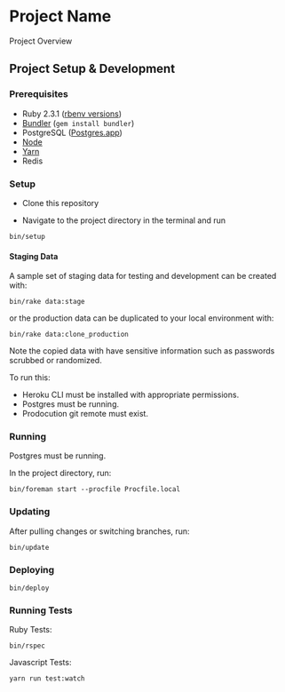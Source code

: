 # Project Name

Project Overview

## Project Setup & Development

### Prerequisites

- Ruby 2.3.1 ([rbenv versions](https://github.com/rbenv/rbenv))
- [Bundler](http://bundler.io) (`gem install bundler`)
- PostgreSQL ([Postgres.app](http://postgresapp.com))
- [Node](https://nodejs.org/en/)
- [Yarn](https://yarnpkg.com/)
- Redis


### Setup

- Clone this repository

- Navigate to the project directory in the terminal and run

```shell
bin/setup
```


#### Staging Data

A sample set of staging data for testing and development can be created with:

```shell
bin/rake data:stage
```

or the production data can be duplicated to your local environment with:

```shell
bin/rake data:clone_production
```

Note the copied data with have sensitive information such as passwords scrubbed or randomized.

To run this: 

- Heroku CLI must be installed with appropriate permissions.
- Postgres must be running.
- Prodocution git remote must exist.


### Running

Postgres must be running.

In the project directory, run:

```shell
bin/foreman start --procfile Procfile.local
```


### Updating

After pulling changes or switching branches, run:

```shell
bin/update
```


### Deploying

```shell
bin/deploy
```


### Running Tests

Ruby Tests: 

```shell
bin/rspec
```

Javascript Tests:

```shell
yarn run test:watch
```
